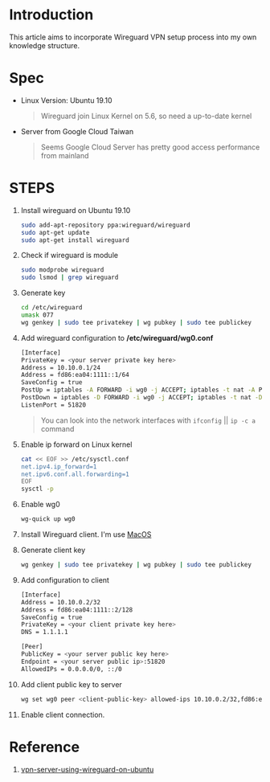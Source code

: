 # Introduction

This article aims to incorporate Wireguard VPN setup process into my own knowledge structure.

# Spec

- Linux Version: Ubuntu 19.10
  > Wireguard join Linux Kernel on 5.6, so need a up-to-date kernel

- Server from Google Cloud Taiwan
  > Seems Google Cloud Server has pretty good access performance from mainland

# STEPS

1. Install wireguard on Ubuntu 19.10


    ``` bash
    sudo add-apt-repository ppa:wireguard/wireguard
    sudo apt-get update
    sudo apt-get install wireguard
    ```

2. Check if wireguard is module

    ``` bash
    sudo modprobe wireguard
    sudo lsmod | grep wireguard
    ```

3. Generate key

    ``` bash
    cd /etc/wireguard
    umask 077
    wg genkey | sudo tee privatekey | wg pubkey | sudo tee publickey
    ```
4. Add wireguard configuration to **/etc/wireguard/wg0.conf**

    ``` bash
    [Interface]
    PrivateKey = <your server private key here>
    Address = 10.10.0.1/24
    Address = fd86:ea04:1111::1/64
    SaveConfig = true
    PostUp = iptables -A FORWARD -i wg0 -j ACCEPT; iptables -t nat -A POSTROUTING -o <your main network interface name> -j MASQUERADE; ip6tables -A FORWARD -i wg0 -j ACCEPT; ip6tables -t nat -A POSTROUTING -o <your main network interface name> -j MASQUERADE
    PostDown = iptables -D FORWARD -i wg0 -j ACCEPT; iptables -t nat -D POSTROUTING -o <your main network interface name> -j MASQUERADE; ip6tables -D FORWARD -i wg0 -j ACCEPT; ip6tables -t nat -D POSTROUTING -o <your main network interface name> -j MASQUERADE
    ListenPort = 51820
    ```

    > You can look into the network interfaces with `ifconfig` || `ip -c a` command


5. Enable ip forward on Linux kernel

    ``` bash
    cat << EOF >> /etc/sysctl.conf
    net.ipv4.ip_forward=1
    net.ipv6.conf.all.forwarding=1
    EOF
    sysctl -p
    ```

6. Enable wg0

    ``` bash
    wg-quick up wg0
    ```

7. Install Wireguard client. I'm use [MacOS](https://www.wireguard.com/install/)

8. Generate client key

    ``` bash
    wg genkey | sudo tee privatekey | wg pubkey | sudo tee publickey
    ```

9. Add configuration to client

    ``` bash
    [Interface]
    Address = 10.10.0.2/32
    Address = fd86:ea04:1111::2/128
    SaveConfig = true
    PrivateKey = <your client private key here>
    DNS = 1.1.1.1

    [Peer]
    PublicKey = <your server public key here>
    Endpoint = <your server public ip>:51820
    AllowedIPs = 0.0.0.0/0, ::/0
    ```

10. Add client public key to server

    ``` bash
    wg set wg0 peer <client-public-key> allowed-ips 10.10.0.2/32,fd86:ea04:1111::2/128
    ```

11. Enable client connection.

# Reference

1. [vpn-server-using-wireguard-on-ubuntu](https://securityespresso.org/tutorials/2019/03/22/vpn-server-using-wireguard-on-ubuntu/)
